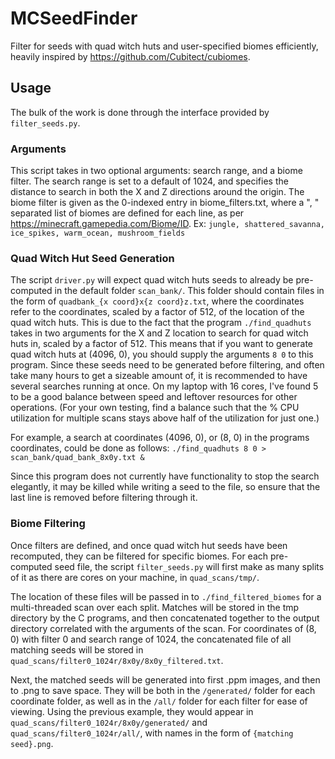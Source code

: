 # MCSeedFinder

Filter for seeds with quad witch huts and user-specified biomes efficiently, heavily inspired by https://github.com/Cubitect/cubiomes.

## Usage

The bulk of the work is done through the interface provided by ```filter_seeds.py```. 

### Arguments

This script takes in two optional arguments: search range, and a biome filter. The search range is set to a default of 1024, and specifies the distance to search in both the X and Z directions around the origin. The biome filter is given as the 0-indexed entry in biome_filters.txt, where a ", " separated list of biomes are defined for each line, as per https://minecraft.gamepedia.com/Biome/ID. Ex: ```jungle, shattered_savanna, ice_spikes, warm_ocean, mushroom_fields```

### Quad Witch Hut Seed Generation

The script ```driver.py``` will expect quad witch huts seeds to already be pre-computed in the default folder ```scan_bank/```. This folder should contain files in the form of ```quadbank_{x coord}x{z coord}z.txt```, where the coordinates refer to the coordinates, scaled by a factor of 512, of the location of the quad witch huts. This is due to the fact that the program ```./find_quadhuts``` takes in two arguments for the X and Z location to search for quad witch huts in, scaled by a factor of 512. This means that if you want to generate quad witch huts at (4096, 0), you should supply the arguments ```8 0``` to this program. Since these seeds need to be generated before filtering, and often take many hours to get a sizeable amount of, it is recommended to have several searches running at once. On my laptop with 16 cores, I've found 5 to be a good balance between speed and leftover resources for other operations. (For your own testing, find a balance such that the % CPU utilization for multiple scans stays above half of the utilization for just one.)

For example, a search at coordinates (4096, 0), or (8, 0) in the programs coordinates, could be done as follows:
```./find_quadhuts 8 0 > scan_bank/quad_bank_8x0y.txt &```

Since this program does not currently have functionality to stop the search elegantly, it may be killed while writing a seed to the file, so ensure that the last line is removed before filtering through it.

### Biome Filtering

Once filters are defined, and once quad witch hut seeds have been recomputed, they can be filtered for specific biomes. For each pre-computed seed file, the script ```filter_seeds.py``` will first make as many splits of it as there are cores on your machine, in ```quad_scans/tmp/```.

The location of these files will be passed in to ```./find_filtered_biomes``` for a multi-threaded scan over each split. Matches will be stored in the tmp directory by the C programs, and then concatenated together to the output directory correlated with the arguments of the scan. For coordinates of (8, 0) with filter 0 and search range of 1024, the concatenated file of all matching seeds will be stored in ```quad_scans/filter0_1024r/8x0y/8x0y_filtered.txt```.

Next, the matched seeds will be generated into first .ppm images, and then to .png to save space. They will be both in the ```/generated/``` folder for each coordinate folder, as well as in the ```/all/``` folder for each filter for ease of viewing. Using the previous example, they would appear in ```quad_scans/filter0_1024r/8x0y/generated/``` and ```quad_scans/filter0_1024r/all/```, with names in the form of ```{matching seed}.png```.
